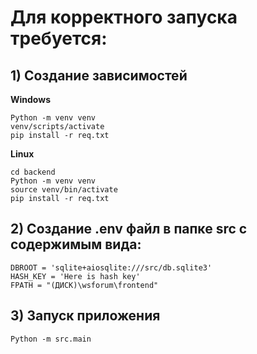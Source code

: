 # **Для корректного запуска требуется:**
## 1) Создание зависимостей
**Windows**
```
Python -m venv venv
venv/scripts/activate
pip install -r req.txt
```
**Linux**
```
cd backend
Python -m venv venv
source venv/bin/activate
pip install -r req.txt
```
## 2) Создание .env файл в папке src с содержимым вида:
```
DBROOT = 'sqlite+aiosqlite:///src/db.sqlite3'
HASH_KEY = 'Here is hash key'
FPATH = "(ДИСК)\wsforum\frontend"
```
## 3) Запуск приложения
```
Python -m src.main
```